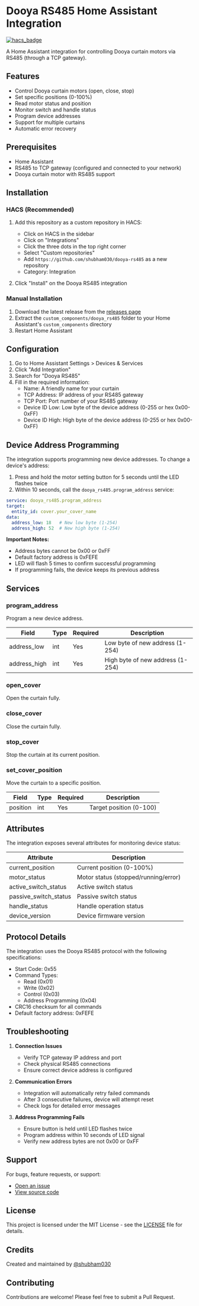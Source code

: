 # Dooya RS485 Home Assistant Integration

[![hacs_badge](https://img.shields.io/badge/HACS-Custom-orange.svg)](https://github.com/custom-components/hacs)

A Home Assistant integration for controlling Dooya curtain motors via RS485 (through a TCP gateway).

## Features

- Control Dooya curtain motors (open, close, stop)
- Set specific positions (0-100%)
- Read motor status and position
- Monitor switch and handle status
- Program device addresses
- Support for multiple curtains
- Automatic error recovery

## Prerequisites

- Home Assistant
- RS485 to TCP gateway (configured and connected to your network)
- Dooya curtain motor with RS485 support

## Installation

### HACS (Recommended)

1. Add this repository as a custom repository in HACS:
    - Click on HACS in the sidebar
    - Click on "Integrations"
    - Click the three dots in the top right corner
    - Select "Custom repositories"
    - Add `https://github.com/shubham030/dooya-rs485` as a new repository
    - Category: Integration

2. Click "Install" on the Dooya RS485 integration

### Manual Installation

1. Download the latest release from the [releases page](https://github.com/shubham030/dooya-rs485/releases)
2. Extract the `custom_components/dooya_rs485` folder to your Home Assistant's `custom_components` directory
3. Restart Home Assistant

## Configuration

1. Go to Home Assistant Settings > Devices & Services
2. Click "Add Integration"
3. Search for "Dooya RS485"
4. Fill in the required information:
   - Name: A friendly name for your curtain
   - TCP Address: IP address of your RS485 gateway
   - TCP Port: Port number of your RS485 gateway
   - Device ID Low: Low byte of the device address (0-255 or hex 0x00-0xFF)
   - Device ID High: High byte of the device address (0-255 or hex 0x00-0xFF)

## Device Address Programming

The integration supports programming new device addresses. To change a device's address:

1. Press and hold the motor setting button for 5 seconds until the LED flashes twice
2. Within 10 seconds, call the `dooya_rs485.program_address` service:

```yaml
service: dooya_rs485.program_address
target:
  entity_id: cover.your_cover_name
data:
  address_low: 18   # New low byte (1-254)
  address_high: 52  # New high byte (1-254)
```

**Important Notes:**
- Address bytes cannot be 0x00 or 0xFF
- Default factory address is 0xFEFE
- LED will flash 5 times to confirm successful programming
- If programming fails, the device keeps its previous address

## Services

### program_address
Program a new device address.

| Field | Type | Required | Description |
|-------|------|----------|-------------|
| address_low | int | Yes | Low byte of new address (1-254) |
| address_high | int | Yes | High byte of new address (1-254) |

### open_cover
Open the curtain fully.

### close_cover
Close the curtain fully.

### stop_cover
Stop the curtain at its current position.

### set_cover_position
Move the curtain to a specific position.

| Field | Type | Required | Description |
|-------|------|----------|-------------|
| position | int | Yes | Target position (0-100) |

## Attributes

The integration exposes several attributes for monitoring device status:

| Attribute | Description |
|-----------|-------------|
| current_position | Current position (0-100%) |
| motor_status | Motor status (stopped/running/error) |
| active_switch_status | Active switch status |
| passive_switch_status | Passive switch status |
| handle_status | Handle operation status |
| device_version | Device firmware version |

## Protocol Details

The integration uses the Dooya RS485 protocol with the following specifications:

- Start Code: 0x55
- Command Types:
  - Read (0x01)
  - Write (0x02)
  - Control (0x03)
  - Address Programming (0x04)
- CRC16 checksum for all commands
- Default factory address: 0xFEFE

## Troubleshooting

1. **Connection Issues**
   - Verify TCP gateway IP address and port
   - Check physical RS485 connections
   - Ensure correct device address is configured

2. **Communication Errors**
   - Integration will automatically retry failed commands
   - After 3 consecutive failures, device will attempt reset
   - Check logs for detailed error messages

3. **Address Programming Fails**
   - Ensure button is held until LED flashes twice
   - Program address within 10 seconds of LED signal
   - Verify new address bytes are not 0x00 or 0xFF

## Support

For bugs, feature requests, or support:
- [Open an issue](https://github.com/shubham030/dooya-rs485/issues)
- [View source code](https://github.com/shubham030/dooya-rs485)

## License

This project is licensed under the MIT License - see the [LICENSE](LICENSE) file for details.

## Credits

Created and maintained by [@shubham030](https://github.com/shubham030)

## Contributing

Contributions are welcome! Please feel free to submit a Pull Request.
